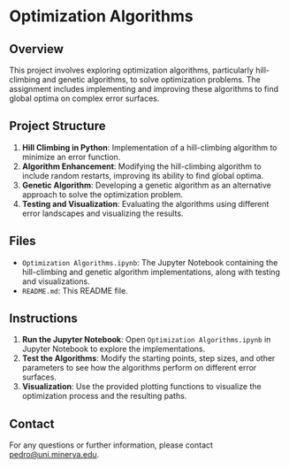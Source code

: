 # Optimization Algorithms

## Overview

This project involves exploring optimization algorithms, particularly hill-climbing and genetic algorithms, to solve optimization problems. The assignment includes implementing and improving these algorithms to find global optima on complex error surfaces.

## Project Structure

1. **Hill Climbing in Python**: Implementation of a hill-climbing algorithm to minimize an error function.
2. **Algorithm Enhancement**: Modifying the hill-climbing algorithm to include random restarts, improving its ability to find global optima.
3. **Genetic Algorithm**: Developing a genetic algorithm as an alternative approach to solve the optimization problem.
4. **Testing and Visualization**: Evaluating the algorithms using different error landscapes and visualizing the results.

## Files

- `Optimization Algorithms.ipynb`: The Jupyter Notebook containing the hill-climbing and genetic algorithm implementations, along with testing and visualizations.
- `README.md`: This README file.

## Instructions

1. **Run the Jupyter Notebook**: Open `Optimization Algorithms.ipynb` in Jupyter Notebook to explore the implementations.
2. **Test the Algorithms**: Modify the starting points, step sizes, and other parameters to see how the algorithms perform on different error surfaces.
3. **Visualization**: Use the provided plotting functions to visualize the optimization process and the resulting paths.

## Contact

For any questions or further information, please contact pedro@uni.minerva.edu.
